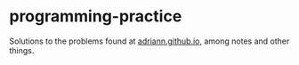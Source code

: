 # programming-practice

Solutions to the problems found at
[adriann.github.io,](https://adriann.github.io/programming_problems.html)
among notes and other things.
